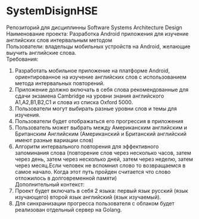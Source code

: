 # SystemDisignHSE
Репозиторий для дисциплинны Software Systems Architecture Design<br>
Наименование проекта:	Разработка Android приложения для изучение английских слов интервальным методом<br>
Пользователи: владельцы мобильных устройств на Android, желающие выучить английские слова.<br>
Требования:
1. Разработать мобильное приложение на платформе Android, ориентированное на изучение английских слов с использованием метода интервальных повторений.
2. Приложение должно включать в себя слова рекомендованные для сдачи экзамена Cambridge на уровни знания английского A1,A2,B1,B2,C1 и слова из списка Oxford 5000.
3. Пользователи могут выбирать разные уровни слов и темы для изучения.
4. Пользователи будет отображаться его прогрессия в приложения
5. Пользователь может выбрать между Американским английским и Британским Английским (Американский и Британский английский имеют разные вариации слов)
6. Алгоритм интервального повторения для эффективного запоминания слова (повторение слов через несколько часов, затем через день, затем через несколько дней, затем через неделю, затем через месяц.Если человек не вспомнил слово то возвращаемся в самое начало. Когда этот путь пройден считается что слово отложилось в долговременной памяти)<br>
Дополнительный контекст:
1. Проект будет включать в себя 2 языка: первый язык русский (язык изучающего) второй язык английский (язык изучаемый).
2. Для синхранизации прогресса пользователя с облаком будет реализован отдельный сервер на Golang.



